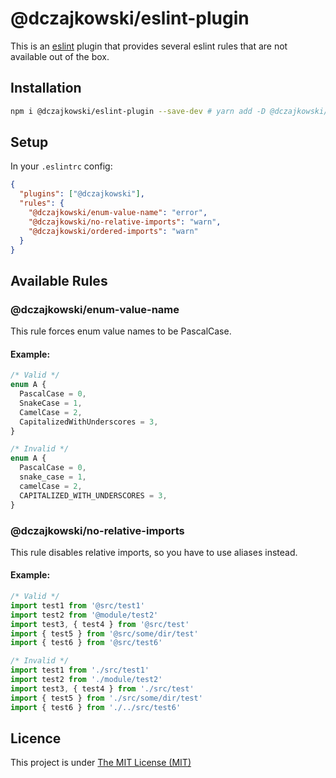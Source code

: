 # @dczajkowski/eslint-plugin
This is an [eslint](https://eslint.org/) plugin that provides several eslint rules that are not available out of the box.

## Installation
```bash
npm i @dczajkowski/eslint-plugin --save-dev # yarn add -D @dczajkowski/eslint-plugin
```
## Setup
In your `.eslintrc` config:

```json
{
  "plugins": ["@dczajkowski"],
  "rules": {
    "@dczajkowski/enum-value-name": "error",
    "@dczajkowski/no-relative-imports": "warn",
    "@dczajkowski/ordered-imports": "warn"
  }
}
```

## Available Rules
### @dczajkowski/enum-value-name
This rule forces enum value names to be PascalCase.

#### Example:
```ts
/* Valid */
enum A {
  PascalCase = 0,
  SnakeCase = 1,
  CamelCase = 2,
  CapitalizedWithUnderscores = 3,
}

/* Invalid */
enum A {
  PascalCase = 0,
  snake_case = 1,
  camelCase = 2,
  CAPITALIZED_WITH_UNDERSCORES = 3,
}
```

### @dczajkowski/no-relative-imports
This rule disables relative imports, so you have to use aliases instead.

#### Example:
```ts
/* Valid */
import test1 from '@src/test1'
import test2 from '@module/test2'
import test3, { test4 } from '@src/test'
import { test5 } from '@src/some/dir/test'
import { test6 } from '@src/test6'

/* Invalid */
import test1 from './src/test1'
import test2 from './module/test2'
import test3, { test4 } from './src/test'
import { test5 } from './src/some/dir/test'
import { test6 } from './../src/test6'
```


## Licence
This project is under [The MIT License (MIT)](https://github.com/DCzajkowski/eslint-plugin/blob/master/LICENSE)
